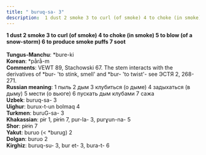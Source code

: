 ```yaml
---
title: " buruq-sa- 3"
description:  1 dust 2 smoke 3 to curl (of smoke) 4 to choke (in smoke) 5 to blow (of a snow-storm) 6 to produce smoke puffs 7 soot
---
```

<p data-pagefind-weight="0.5">
<strong> 1 dust 2 smoke 3 to curl (of smoke) 4 to choke (in smoke) 5 to blow (of a snow-storm) 6 to produce smoke puffs 7 soot</strong><br><br>
<strong>Tungus-Manchu</strong>:  *bure-ki<br>
<strong>Korean</strong>:  *pằrằ-m<br>
<strong>Comments</strong>:  VEWT 89, Stachowski 67. The stem interacts with the derivatives of *bur- 'to stink, smell' and *bur- 'to twist'- see ЭСТЯ 2, 268-271.<br>
<strong>Russian meaning</strong>:  1 пыль 2 дым 3 клубиться (о дыме) 4 задыхаться (в дыму) 5 мести (о вьюге) 6 пускать дым клубами 7 сажа<br>
<strong>Uzbek</strong>:  buruq-sa- 3<br>
<strong>Uighur</strong>:  burux-t-un bolmaq 4<br>
<strong>Turkmen</strong>:  buruG-sa- 3<br>
<strong>Khakassian</strong>:  pɨr 1, pɨrɨn 7, pur-la- 3, purɣun-na- 5<br>
<strong>Shor</strong>:  pɨrɨn 7<br>
<strong>Yakut</strong>:  buruo (< *burug) 2<br>
<strong>Dolgan</strong>:  buruo 2<br>
<strong>Kirghiz</strong>:  buruq-su- 3, bur et- 3, bura-t- 6<br>

</p>
